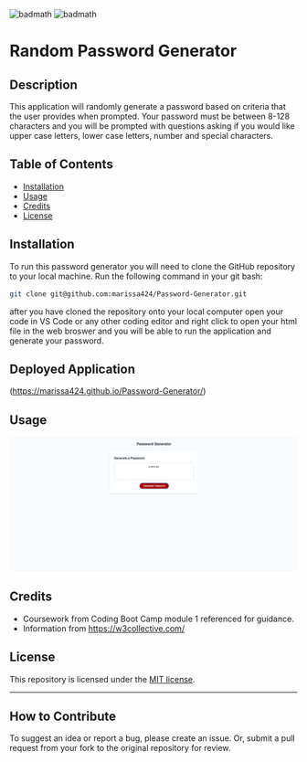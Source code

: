 ![badmath](https://img.shields.io/github/license/marissa424/Password-Generator)
![badmath](https://img.shields.io/github/languages/top/lernantino/badmath)

# Random Password Generator

## Description

This application will randomly generate a password based on criteria that the user provides when prompted. Your password must be between 8-128 characters and you will be prompted with questions asking if you would like upper case letters, lower case letters, number and special characters. 

## Table of Contents

- [Installation](#installation)
- [Usage](#usage)
- [Credits](#credits)
- [License](#license)

## Installation

To run this password generator you will need to clone the GitHub repository to your local machine. Run the following command in your git bash: 
```bash
git clone git@github.com:marissa424/Password-Generator.git
```
after you have cloned the repository onto your local computer open your code in VS Code or any other coding editor and right click to open your html file in the web broswer and you will be able to run the application and generate your password. 

## Deployed Application
(https://marissa424.github.io/Password-Generator/)

## Usage
   
![Password Generator](./images/password_generator.jpg)
  

## Credits

- Coursework from Coding Boot Camp module 1 referenced for guidance.
- Information from https://w3collective.com/

## License

This repository is licensed under the [MIT license](https://choosealicense.com/licenses/mit/).

---

## How to Contribute

To suggest an idea or report a bug, please create an issue. Or, submit a pull request from your fork to the original repository for review.


